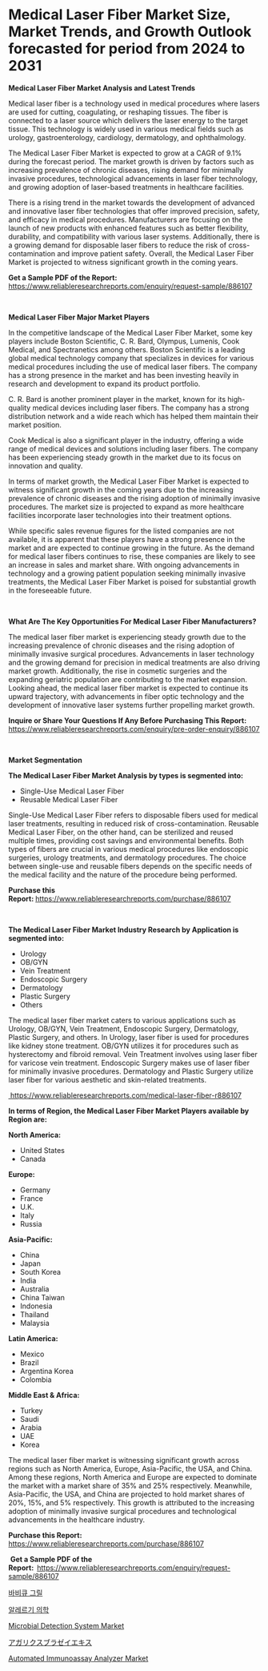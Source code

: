 <p><h1>Medical Laser Fiber Market Size, Market Trends, and Growth Outlook forecasted for period from 2024 to 2031</h1></p><p><strong>Medical Laser Fiber Market Analysis and Latest Trends</strong></p>
<p><p>Medical laser fiber is a technology used in medical procedures where lasers are used for cutting, coagulating, or reshaping tissues. The fiber is connected to a laser source which delivers the laser energy to the target tissue. This technology is widely used in various medical fields such as urology, gastroenterology, cardiology, dermatology, and ophthalmology.</p><p>The Medical Laser Fiber Market is expected to grow at a CAGR of 9.1% during the forecast period. The market growth is driven by factors such as increasing prevalence of chronic diseases, rising demand for minimally invasive procedures, technological advancements in laser fiber technology, and growing adoption of laser-based treatments in healthcare facilities.</p><p>There is a rising trend in the market towards the development of advanced and innovative laser fiber technologies that offer improved precision, safety, and efficacy in medical procedures. Manufacturers are focusing on the launch of new products with enhanced features such as better flexibility, durability, and compatibility with various laser systems. Additionally, there is a growing demand for disposable laser fibers to reduce the risk of cross-contamination and improve patient safety. Overall, the Medical Laser Fiber Market is projected to witness significant growth in the coming years.</p></p>
<p><strong>Get a Sample PDF of the Report:&nbsp;</strong> <a href="https://www.reliableresearchreports.com/enquiry/request-sample/886107">https://www.reliableresearchreports.com/enquiry/request-sample/886107</a></p>
<p>&nbsp;</p>
<p><strong>Medical Laser Fiber Major Market Players</strong></p>
<p><p>In the competitive landscape of the Medical Laser Fiber Market, some key players include Boston Scientific, C. R. Bard, Olympus, Lumenis, Cook Medical, and Spectranetics among others. Boston Scientific is a leading global medical technology company that specializes in devices for various medical procedures including the use of medical laser fibers. The company has a strong presence in the market and has been investing heavily in research and development to expand its product portfolio.</p><p>C. R. Bard is another prominent player in the market, known for its high-quality medical devices including laser fibers. The company has a strong distribution network and a wide reach which has helped them maintain their market position.</p><p>Cook Medical is also a significant player in the industry, offering a wide range of medical devices and solutions including laser fibers. The company has been experiencing steady growth in the market due to its focus on innovation and quality.</p><p>In terms of market growth, the Medical Laser Fiber Market is expected to witness significant growth in the coming years due to the increasing prevalence of chronic diseases and the rising adoption of minimally invasive procedures. The market size is projected to expand as more healthcare facilities incorporate laser technologies into their treatment options.</p><p>While specific sales revenue figures for the listed companies are not available, it is apparent that these players have a strong presence in the market and are expected to continue growing in the future. As the demand for medical laser fibers continues to rise, these companies are likely to see an increase in sales and market share. With ongoing advancements in technology and a growing patient population seeking minimally invasive treatments, the Medical Laser Fiber Market is poised for substantial growth in the foreseeable future.</p></p>
<p>&nbsp;</p>
<p><strong>What Are The Key Opportunities For Medical Laser Fiber Manufacturers?</strong></p>
<p><p>The medical laser fiber market is experiencing steady growth due to the increasing prevalence of chronic diseases and the rising adoption of minimally invasive surgical procedures. Advancements in laser technology and the growing demand for precision in medical treatments are also driving market growth. Additionally, the rise in cosmetic surgeries and the expanding geriatric population are contributing to the market expansion. Looking ahead, the medical laser fiber market is expected to continue its upward trajectory, with advancements in fiber optic technology and the development of innovative laser systems further propelling market growth.</p></p>
<p><strong>Inquire or Share Your Questions If Any Before Purchasing This Report:</strong> <a href="https://www.reliableresearchreports.com/enquiry/pre-order-enquiry/886107">https://www.reliableresearchreports.com/enquiry/pre-order-enquiry/886107</a></p>
<p>&nbsp;</p>
<p><strong>Market Segmentation</strong></p>
<p><strong>The Medical Laser Fiber Market Analysis by types is segmented into:</strong></p>
<p><ul><li>Single-Use Medical Laser Fiber</li><li>Reusable Medical Laser Fiber</li></ul></p>
<p><p>Single-Use Medical Laser Fiber refers to disposable fibers used for medical laser treatments, resulting in reduced risk of cross-contamination. Reusable Medical Laser Fiber, on the other hand, can be sterilized and reused multiple times, providing cost savings and environmental benefits. Both types of fibers are crucial in various medical procedures like endoscopic surgeries, urology treatments, and dermatology procedures. The choice between single-use and reusable fibers depends on the specific needs of the medical facility and the nature of the procedure being performed.</p></p>
<p><strong>Purchase this Report:&nbsp;</strong><a href="https://www.reliableresearchreports.com/purchase/886107">https://www.reliableresearchreports.com/purchase/886107</a></p>
<p>&nbsp;</p>
<p><strong>The Medical Laser Fiber Market Industry Research by Application is segmented into:</strong></p>
<p><ul><li>Urology</li><li>OB/GYN</li><li>Vein Treatment</li><li>Endoscopic Surgery</li><li>Dermatology</li><li>Plastic Surgery</li><li>Others</li></ul></p>
<p><p>The medical laser fiber market caters to various applications such as Urology, OB/GYN, Vein Treatment, Endoscopic Surgery, Dermatology, Plastic Surgery, and others. In Urology, laser fiber is used for procedures like kidney stone treatment. OB/GYN utilizes it for procedures such as hysterectomy and fibroid removal. Vein Treatment involves using laser fiber for varicose vein treatment. Endoscopic Surgery makes use of laser fiber for minimally invasive procedures. Dermatology and Plastic Surgery utilize laser fiber for various aesthetic and skin-related treatments.</p></p>
<p><a href="https://www.reliableresearchreports.com/medical-laser-fiber-r886107">&nbsp;https://www.reliableresearchreports.com/medical-laser-fiber-r886107</a></p>
<p><strong>In terms of Region, the Medical Laser Fiber Market Players available by Region are:</strong></p>
<p>
    <p> <strong> North America: </strong>
        <ul>
            <li>United States</li>
            <li>Canada</li>
        </ul>
        </p> 
    <p> <strong> Europe: </strong>
        <ul>
            <li>Germany</li>
            <li>France</li>
            <li>U.K.</li>
            <li>Italy</li>
            <li>Russia</li>
        </ul>
        </p> 
    <p> <strong> Asia-Pacific: </strong>
        <ul>
            <li>China</li>
            <li>Japan</li>
            <li>South Korea</li>
            <li>India</li>
            <li>Australia</li>
            <li>China Taiwan</li>
            <li>Indonesia</li>
            <li>Thailand</li>
            <li>Malaysia</li>
        </ul>
        </p> 
    <p> <strong> Latin America: </strong>
        <ul>
            <li>Mexico</li>
            <li>Brazil</li>
            <li>Argentina Korea</li>
            <li>Colombia</li>
        </ul>
        </p> 
    <p> <strong> Middle East & Africa: </strong>
        <ul>
            <li>Turkey</li>
            <li>Saudi</li>
            <li>Arabia</li>
            <li>UAE</li>
            <li>Korea</li>
        </ul>
    </p>
    </p>
<p><p>The medical laser fiber market is witnessing significant growth across regions such as North America, Europe, Asia-Pacific, the USA, and China. Among these regions, North America and Europe are expected to dominate the market with a market share of 35% and 25% respectively. Meanwhile, Asia-Pacific, the USA, and China are projected to hold market shares of 20%, 15%, and 5% respectively. This growth is attributed to the increasing adoption of minimally invasive surgical procedures and technological advancements in the healthcare industry.</p></p>
<p><strong>Purchase this Report: </strong><a href="https://www.reliableresearchreports.com/purchase/886107">https://www.reliableresearchreports.com/purchase/886107</a></p>
<p>&nbsp;<strong>Get a Sample PDF of the Report:&nbsp;&nbsp;</strong><a href="https://www.reliableresearchreports.com/enquiry/request-sample/886107">https://www.reliableresearchreports.com/enquiry/request-sample/886107</a></p>
<p><strong></strong></p>
<p><p><a href="https://medium.com/@johnjames655/%EB%B0%94%EB%B2%A0%ED%81%90-%EA%B7%B8%EB%A6%B4-%EC%8B%9C%EC%9E%A5-%EC%A1%B0%EC%82%AC-%EB%B3%B4%EA%B3%A0%EC%84%9C-2024%EB%85%84%EB%B6%80%ED%84%B0-2031%EB%85%84%EA%B9%8C%EC%A7%80%EC%9D%98-%EC%97%AD%EC%82%AC-%EB%B0%8F-%EC%98%88%EC%B8%A1-e4283e260326">바비큐 그릴</a></p><p><a href="https://medium.com/@rogerking2023/%EC%95%8C%EB%A0%88%EB%A5%B4%EA%B8%B0-%EC%95%BD-%EC%8B%9C%EC%9E%A5-%EA%B7%9C%EB%AA%A8-cagr-%ED%8A%B8%EB%A0%8C%EB%93%9C-2024-2030-49a08d7c43c2">알레르기 의학</a></p><p><a href="https://github.com/LeilaniWyman2021/Market-Research-Report-List-1/blob/main/microbial-detection-system-market.md">Microbial Detection System Market</a></p><p><a href="https://medium.com/@chloeconn80/%E3%82%A2%E3%82%AC%E3%83%AA%E3%82%AF%E3%82%B9%E3%83%96%E3%83%A9%E3%82%BC%E3%82%A4%E3%82%A8%E3%82%AD%E3%82%B9%E5%B8%82%E5%A0%B4%E3%81%AF-%E5%B8%82%E5%A0%B4%E3%82%B7%E3%82%A7%E3%82%A2-%E5%B8%82%E5%A0%B4%E3%83%88%E3%83%AC%E3%83%B3%E3%83%89-%E5%B8%82%E5%A0%B4%E6%88%90%E9%95%B7%E3%81%AB%E9%96%A2%E3%81%99%E3%82%8B%E6%83%85%E5%A0%B1%E3%82%92%E6%8F%90%E4%BE%9B%E3%81%97%E3%81%BE%E3%81%99-9f9f7b8bbcf1">アガリクスブラゼイエキス</a></p><p><a href="https://github.com/okotobwrhuteie/Market-Research-Report-List-2/blob/main/automated-immunoassay-analyzer-market.md">Automated Immunoassay Analyzer Market</a></p></p>